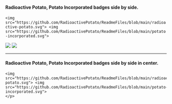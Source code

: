 #### Radioactive Potato, Potato Incorporated badges side by side.

```<img src="https://github.com/RadioactivePotato/ReadmeFiles/blob/main/radioactive-potato.svg"> <img src="https://github.com/RadioactivePotato/ReadmeFiles/blob/main/potato-incorporated.svg">```

<img src="https://github.com/RadioactivePotato/RadioactivePotato/raw/main/radioactive-potato.svg"> <img src="https://github.com/RadioactivePotato/ReadmeFiles/blob/main/potato-incorporated.svg">

---

#### Radioactive Potato, Potato Incorporated badges side by side in center.

```<p align="center">
<img src="https://github.com/RadioactivePotato/ReadmeFiles/blob/main/radioactive-potato.svg"> <img src="https://github.com/RadioactivePotato/ReadmeFiles/blob/main/potato-incorporated.svg">
</p>
